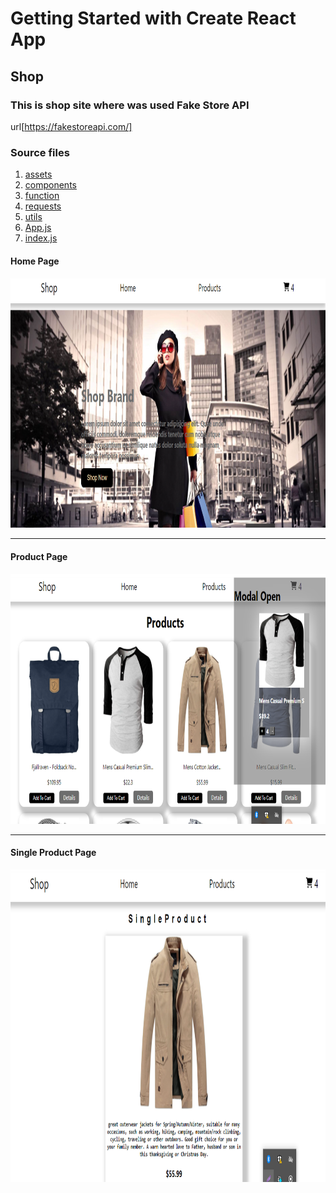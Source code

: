 # Getting Started with Create React App

## Shop

### This is shop site where was used Fake Store API

url[https://fakestoreapi.com/]

### Source files

1. [assets](./src/assets)
2. [components](./src/components)
3. [function](./src/function)
4. [requests](./src/requests)
5. [utils](./src/utils)
6. [App.js](./App.js)
7. [index.js](./index.js)

#### Home Page

<img src="./src/imageGithub/home.png" width="700px" height="400px">

---

#### Product Page

<img src="./src/imageGithub/product1.png" width="700px" height="400px">

---

#### Single Product Page

<img src="./src/imageGithub/single.png" width="600px" height="500px">
